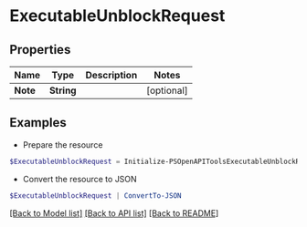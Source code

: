 # ExecutableUnblockRequest
## Properties

Name | Type | Description | Notes
------------ | ------------- | ------------- | -------------
**Note** | **String** |  | [optional] 

## Examples

- Prepare the resource
```powershell
$ExecutableUnblockRequest = Initialize-PSOpenAPIToolsExecutableUnblockRequest  -Note null
```

- Convert the resource to JSON
```powershell
$ExecutableUnblockRequest | ConvertTo-JSON
```

[[Back to Model list]](../README.md#documentation-for-models) [[Back to API list]](../README.md#documentation-for-api-endpoints) [[Back to README]](../README.md)

